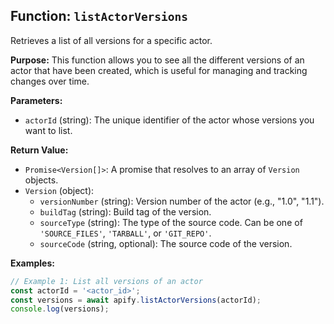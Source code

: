 ## Function: `listActorVersions`

Retrieves a list of all versions for a specific actor.

**Purpose:**
This function allows you to see all the different versions of an actor that have been created, which is useful for managing and tracking changes over time.

**Parameters:**
- `actorId` (string): The unique identifier of the actor whose versions you want to list.

**Return Value:**
- `Promise<Version[]>`: A promise that resolves to an array of `Version` objects.
- `Version` (object):
  - `versionNumber` (string): Version number of the actor (e.g., "1.0", "1.1").
  - `buildTag` (string): Build tag of the version.
  - `sourceType` (string): The type of the source code. Can be one of `'SOURCE_FILES'`, `'TARBALL'`, or `'GIT_REPO'`.
  - `sourceCode` (string, optional): The source code of the version.

**Examples:**

```typescript
// Example 1: List all versions of an actor
const actorId = '<actor_id>';
const versions = await apify.listActorVersions(actorId);
console.log(versions);
```